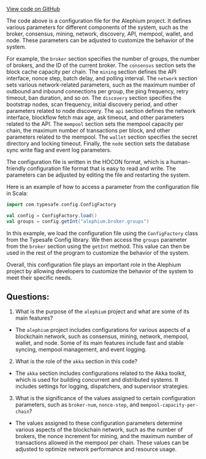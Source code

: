 [View code on GitHub](https://github.com/alephium/alephium/blob/master/flow/src/main/resources/system_it.conf.tmpl)

The code above is a configuration file for the Alephium project. It defines various parameters for different components of the system, such as the broker, consensus, mining, network, discovery, API, mempool, wallet, and node. These parameters can be adjusted to customize the behavior of the system.

For example, the `broker` section specifies the number of groups, the number of brokers, and the ID of the current broker. The `consensus` section sets the block cache capacity per chain. The `mining` section defines the API interface, nonce step, batch delay, and polling interval. The `network` section sets various network-related parameters, such as the maximum number of outbound and inbound connections per group, the ping frequency, retry timeout, ban duration, and so on. The `discovery` section specifies the bootstrap nodes, scan frequency, initial discovery period, and other parameters related to node discovery. The `api` section defines the network interface, blockflow fetch max age, ask timeout, and other parameters related to the API. The `mempool` section sets the mempool capacity per chain, the maximum number of transactions per block, and other parameters related to the mempool. The `wallet` section specifies the secret directory and locking timeout. Finally, the `node` section sets the database sync write flag and event log parameters.

The configuration file is written in the HOCON format, which is a human-friendly configuration file format that is easy to read and write. The parameters can be adjusted by editing the file and restarting the system.

Here is an example of how to access a parameter from the configuration file in Scala:

```scala
import com.typesafe.config.ConfigFactory

val config = ConfigFactory.load()
val groups = config.getInt("alephium.broker.groups")
```

In this example, we load the configuration file using the `ConfigFactory` class from the Typesafe Config library. We then access the `groups` parameter from the `broker` section using the `getInt` method. This value can then be used in the rest of the program to customize the behavior of the system.

Overall, this configuration file plays an important role in the Alephium project by allowing developers to customize the behavior of the system to meet their specific needs.
## Questions: 
 1. What is the purpose of the `alephium` project and what are some of its main features?
- The `alephium` project includes configurations for various aspects of a blockchain network, such as consensus, mining, network, mempool, wallet, and node. Some of its main features include fast and stable syncing, mempool management, and event logging.

2. What is the role of the `akka` section in this code?
- The `akka` section includes configurations related to the Akka toolkit, which is used for building concurrent and distributed systems. It includes settings for logging, dispatchers, and supervisor strategies.

3. What is the significance of the values assigned to certain configuration parameters, such as `broker-num`, `nonce-step`, and `mempool-capacity-per-chain`?
- The values assigned to these configuration parameters determine various aspects of the blockchain network, such as the number of brokers, the nonce increment for mining, and the maximum number of transactions allowed in the mempool per chain. These values can be adjusted to optimize network performance and resource usage.